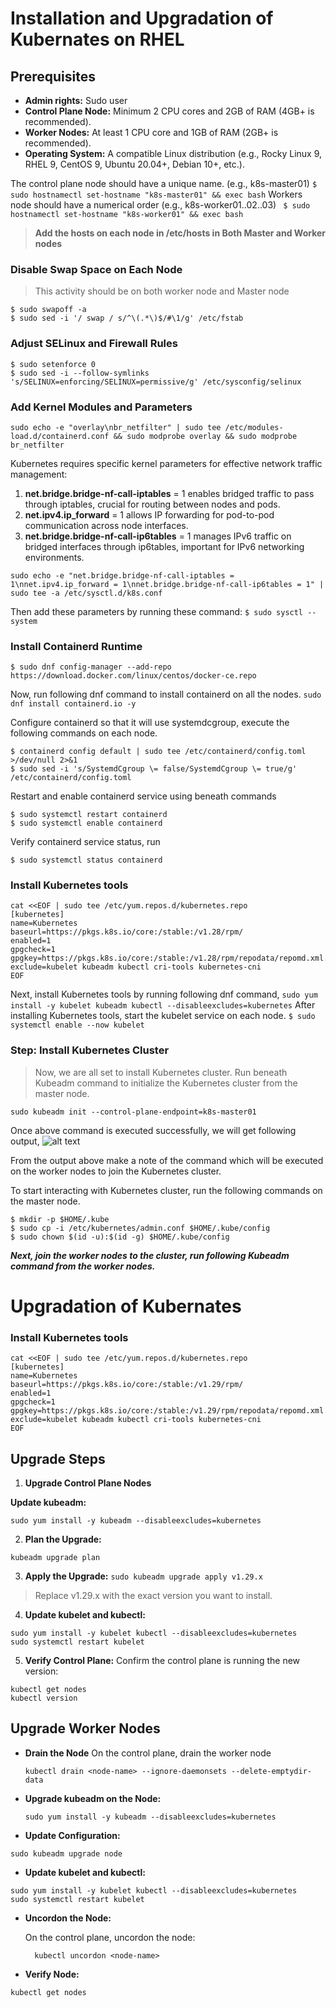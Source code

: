# Installation and Upgradation of Kubernates on RHEL
## Prerequisites
- **Admin rights:** Sudo user
- **Control Plane Node:** Minimum 2 CPU cores and 2GB of RAM (4GB+ is recommended).
- **Worker Nodes:** At least 1 CPU core and 1GB of RAM (2GB+ is recommended).
- **Operating System:** A compatible Linux distribution (e.g., Rocky Linux 9, RHEL 9, CentOS 9, Ubuntu 20.04+, Debian 10+, etc.).

The control plane node should have a unique name. (e.g., k8s-master01)
```$ sudo hostnamectl set-hostname "k8s-master01" && exec bash```
Workers node should have a numerical order (e.g., k8s-worker01..02..03)
``` $ sudo hostnamectl set-hostname "k8s-worker01" && exec bash```

> **Add the hosts on each node in /etc/hosts in Both Master and Worker nodes** 

### Disable Swap Space on Each Node

> This activity should be on both worker node and Master node

```
$ sudo swapoff -a
$ sudo sed -i '/ swap / s/^\(.*\)$/#\1/g' /etc/fstab

```
### Adjust SELinux and Firewall Rules

```
$ sudo setenforce 0
$ sudo sed -i --follow-symlinks 's/SELINUX=enforcing/SELINUX=permissive/g' /etc/sysconfig/selinux
```
### Add Kernel Modules and Parameters

```
sudo echo -e "overlay\nbr_netfilter" | sudo tee /etc/modules-load.d/containerd.conf && sudo modprobe overlay && sudo modprobe br_netfilter
```
Kubernetes requires specific kernel parameters for effective network traffic management:

1. **net.bridge.bridge-nf-call-iptables** = 1 enables bridged traffic to pass through iptables, crucial for routing between nodes and pods.
2. **net.ipv4.ip_forward** = 1 allows IP forwarding for pod-to-pod communication across node interfaces.
3. **net.bridge.bridge-nf-call-ip6tables** = 1 manages IPv6 traffic on bridged interfaces through ip6tables, important for IPv6 networking environments.

``` 
sudo echo -e "net.bridge.bridge-nf-call-iptables = 1\nnet.ipv4.ip_forward = 1\nnet.bridge.bridge-nf-call-ip6tables = 1" | sudo tee -a /etc/sysctl.d/k8s.conf
```
Then add these parameters by running these command:
``` $ sudo sysctl --system ```

### Install Containerd Runtime
```
$ sudo dnf config-manager --add-repo https://download.docker.com/linux/centos/docker-ce.repo
```
Now, run following dnf command to install containerd on all the nodes.
``` sudo dnf install containerd.io -y ```

Configure containerd so that it will use systemdcgroup, execute the following commands on each node.
```
$ containerd config default | sudo tee /etc/containerd/config.toml >/dev/null 2>&1
$ sudo sed -i 's/SystemdCgroup \= false/SystemdCgroup \= true/g' /etc/containerd/config.toml
```
Restart and enable containerd service using beneath commands

```
$ sudo systemctl restart containerd
$ sudo systemctl enable containerd
```
Verify containerd service status, run

``` $ sudo systemctl status containerd ```

### Install Kubernetes tools

```
cat <<EOF | sudo tee /etc/yum.repos.d/kubernetes.repo
[kubernetes]
name=Kubernetes
baseurl=https://pkgs.k8s.io/core:/stable:/v1.28/rpm/
enabled=1
gpgcheck=1
gpgkey=https://pkgs.k8s.io/core:/stable:/v1.28/rpm/repodata/repomd.xml.key
exclude=kubelet kubeadm kubectl cri-tools kubernetes-cni
EOF
```
Next, install Kubernetes tools by running following dnf command,
``` sudo yum install -y kubelet kubeadm kubectl --disableexcludes=kubernetes ```
After installing Kubernetes tools, start the kubelet service on each node.
``` $ sudo systemctl enable --now kubelet  ```

### Step: Install Kubernetes Cluster
> Now, we are all set to install Kubernetes cluster. Run beneath Kubeadm command to initialize the Kubernetes cluster from the master node.

``` sudo kubeadm init --control-plane-endpoint=k8s-master01 ```

Once above command is executed successfully, we will get following output,
![alt text](https://miro.medium.com/v2/resize:fit:720/format:webp/0*J5qWWqqQ39TCnx3x)

From the output above make a note of the command which will be executed on the worker nodes to join the Kubernetes cluster.

To start interacting with Kubernetes cluster, run the following commands on the master node.

```
$ mkdir -p $HOME/.kube
$ sudo cp -i /etc/kubernetes/admin.conf $HOME/.kube/config
$ sudo chown $(id -u):$(id -g) $HOME/.kube/config
```
***Next, join the worker nodes to the cluster, run following Kubeadm command from the worker nodes.***

# Upgradation of Kubernates

### Install Kubernetes tools
```
cat <<EOF | sudo tee /etc/yum.repos.d/kubernetes.repo
[kubernetes]
name=Kubernetes
baseurl=https://pkgs.k8s.io/core:/stable:/v1.29/rpm/
enabled=1
gpgcheck=1
gpgkey=https://pkgs.k8s.io/core:/stable:/v1.29/rpm/repodata/repomd.xml.key
exclude=kubelet kubeadm kubectl cri-tools kubernetes-cni
EOF
```
## Upgrade Steps
1. **Upgrade Control Plane Nodes**

**Update kubeadm:**

```sudo yum install -y kubeadm --disableexcludes=kubernetes```

2. **Plan the Upgrade:**
   
``` kubeadm upgrade plan ```

3. **Apply the Upgrade:**
``` sudo kubeadm upgrade apply v1.29.x ```

> Replace v1.29.x with the exact version you want to install.

4. **Update kubelet and kubectl:**
```
sudo yum install -y kubelet kubectl --disableexcludes=kubernetes
sudo systemctl restart kubelet
```
5. **Verify Control Plane:**
Confirm the control plane is running the new version:

```
kubectl get nodes
kubectl version
```
## Upgrade Worker Nodes

  - **Drain the Node**
     On the control plane, drain the worker node
    
      ``` kubectl drain <node-name> --ignore-daemonsets --delete-emptydir-data ```
    
  - **Upgrade kubeadm on the Node:**
    
    ``` sudo yum install -y kubeadm --disableexcludes=kubernetes ```
    
  - **Update Configuration:**
    
   ``` sudo kubeadm upgrade node ```
   
 - **Update kubelet and kubectl:**
   
  ```
  sudo yum install -y kubelet kubectl --disableexcludes=kubernetes
  sudo systemctl restart kubelet
  ```

- **Uncordon the Node:**
  
  On the control plane, uncordon the node:

  ```
    kubectl uncordon <node-name>
  ```
- **Verify Node:**
  
``` kubectl get nodes ```

